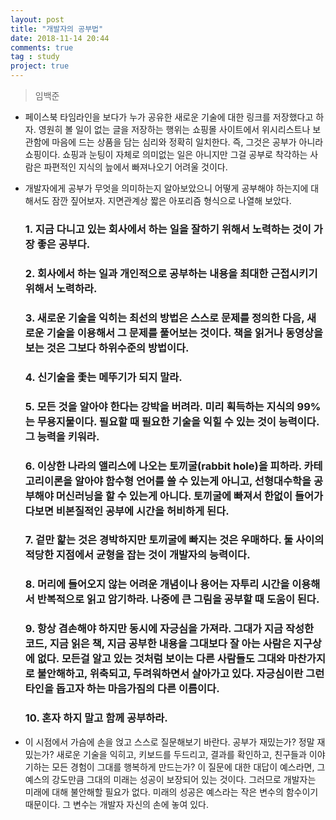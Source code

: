 ```yaml
---
layout: post
title: "개발자의 공부법"
date: 2018-11-14 20:44
comments: true
tag : study
project: true
---
```


> 임백준

* 페이스북 타임라인을 보다가 누가 공유한 새로운 기술에 대한 링크를 저장했다고 하자. 영원히 볼 일이 없는 글을 저장하는 행위는 쇼핑몰 사이트에서 위시리스트나 보관함에 마음에 드는 상품을 담는 심리와 정확히 일치한다. 즉, 그것은 공부가 아니라 쇼핑이다. 쇼핑과 눈팅이 자체로 의미없는 일은 아니지만 그걸 공부로 착각하는 사람은 파편적인 지식의 늪에서 빠져나오기 어려울 것이다.

* 개발자에게 공부가 무엇을 의미하는지 알아보았으니 어떻게 공부해야 하는지에 대해서도 잠깐 짚어보자. 지면관계상 짧은 아포리즘 형식으로 나열해 보았다.

  ### 1. 지금 다니고 있는 회사에서 하는 일을 잘하기 위해서 노력하는 것이 가장 좋은 공부다.
  ### 2. 회사에서 하는 일과 개인적으로 공부하는 내용을 최대한 근접시키기 위해서 노력하라.
  ### 3. 새로운 기술을 익히는 최선의 방법은 스스로 문제를 정의한 다음, 새로운 기술을 이용해서 그 문제를 풀어보는 것이다. 책을 읽거나 동영상을 보는 것은 그보다 하위수준의 방법이다.
  ### 4. 신기술을 좇는 메뚜기가 되지 말라.
  ### 5. 모든 것을 알아야 한다는 강박을 버려라. 미리 획득하는 지식의 99%는 무용지물이다. 필요할 때 필요한 기술을 익힐 수 있는 것이 능력이다. 그 능력을 키워라.
  ### 6. 이상한 나라의 앨리스에 나오는 토끼굴(rabbit hole)을 피하라. 카테고리이론을 알아야 함수형 언어를 쓸 수 있는게 아니고, 선형대수학을 공부해야 머신러닝을 할 수 있는게 아니다. 토끼굴에 빠져서 한없이 들어가다보면 비본질적인 공부에 시간을 허비하게 된다.
  ### 7. 겉만 핥는 것은 경박하지만 토끼굴에 빠지는 것은 우매하다. 둘 사이의 적당한 지점에서 균형을 잡는 것이 개발자의 능력이다.
  ### 8. 머리에 들어오지 않는 어려운 개념이나 용어는 자투리 시간을 이용해서 반복적으로 읽고 암기하라. 나중에 큰 그림을 공부할 때 도움이 된다.
  ### 9. 항상 겸손해야 하지만 동시에 자긍심을 가져라. 그대가 지금 작성한 코드, 지금 읽은 책, 지금 공부한 내용을 그대보다 잘 아는 사람은 지구상에 없다. 모든걸 알고 있는 것처럼 보이는 다른 사람들도 그대와 마찬가지로 불안해하고, 위축되고, 두려워하면서 살아가고 있다. 자긍심이란 그런 타인을 돕고자 하는 마음가짐의 다른 이름이다.
  ### 10. 혼자 하지 말고 함께 공부하라.

* 이 시점에서 가슴에 손을 얹고 스스로 질문해보기 바란다. 공부가 재밌는가? 정말 재밌는가? 새로운 기술을 익히고, 키보드를 두드리고, 결과를 확인하고, 친구들과 이야기하는 모든 경험이 그대를 행복하게 만드는가? 이 질문에 대한 대답이 예스라면, 그 예스의 강도만큼 그대의 미래는 성공이 보장되어 있는 것이다. 그러므로 개발자는 미래에 대해 불안해할 필요가 없다. 미래의 성공은 예스라는 작은 변수의 함수이기 때문이다. 그 변수는 개발자 자신의 손에 놓여 있다.
